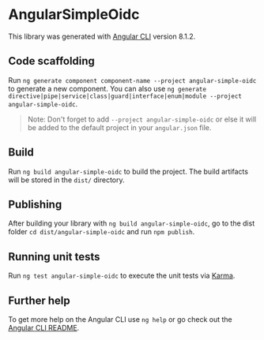 # AngularSimpleOidc

This library was generated with [Angular CLI](https://github.com/angular/angular-cli) version 8.1.2.

## Code scaffolding

Run `ng generate component component-name --project angular-simple-oidc` to generate a new component. You can also use `ng generate directive|pipe|service|class|guard|interface|enum|module --project angular-simple-oidc`.
> Note: Don't forget to add `--project angular-simple-oidc` or else it will be added to the default project in your `angular.json` file. 

## Build

Run `ng build angular-simple-oidc` to build the project. The build artifacts will be stored in the `dist/` directory.

## Publishing

After building your library with `ng build angular-simple-oidc`, go to the dist folder `cd dist/angular-simple-oidc` and run `npm publish`.

## Running unit tests

Run `ng test angular-simple-oidc` to execute the unit tests via [Karma](https://karma-runner.github.io).

## Further help

To get more help on the Angular CLI use `ng help` or go check out the [Angular CLI README](https://github.com/angular/angular-cli/blob/master/README.md).
